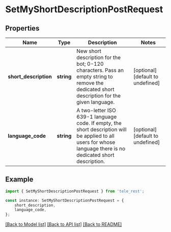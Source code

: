 # SetMyShortDescriptionPostRequest


## Properties

Name | Type | Description | Notes
------------ | ------------- | ------------- | -------------
**short_description** | **string** | New short description for the bot; 0-120 characters. Pass an empty string to remove the dedicated short description for the given language. | [optional] [default to undefined]
**language_code** | **string** | A two-letter ISO 639-1 language code. If empty, the short description will be applied to all users for whose language there is no dedicated short description. | [optional] [default to undefined]

## Example

```typescript
import { SetMyShortDescriptionPostRequest } from 'tele_rest';

const instance: SetMyShortDescriptionPostRequest = {
    short_description,
    language_code,
};
```

[[Back to Model list]](../README.md#documentation-for-models) [[Back to API list]](../README.md#documentation-for-api-endpoints) [[Back to README]](../README.md)
